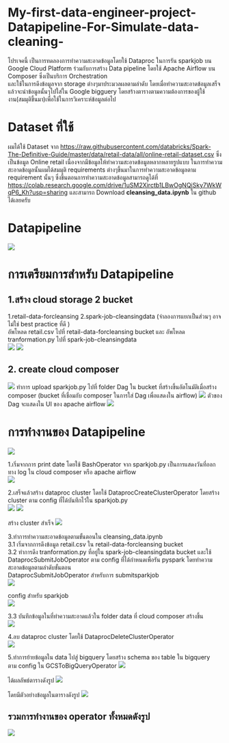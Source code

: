 # My-first-data-engineer-project-Datapipeline-For-Simulate-data-cleaning-
โปรเจคนี้ เป็นการทดลองการทำความสะอาดข้อมูลโดยใช้ Dataproc ในการรัน sparkjob บน Google Cloud Platform ร่วมกับการสร้าง Data pipeline โดยใช้ Apache Airflow บน Composer ซึ่งเป็นบริการ Orchestration  
และใช้ในการดึงข้อมูลจาก storage ต่างๆมาประมวลผลตามลำดับ โดยเมื่อทำความสะอาดข้อมูลเสร็จแล้วจะนำข้อมูลนั้นๆไปใส่ใน Google bigguery โดยสร้างตารางตามความต้องการของผู้ใช้งาน(สมมุติขึ้นมา)เพื่อใช้ในการวิเคราะห์ข้อมูลต่อไป
# Dataset ที่ใช้
ผมได้ใช้ Dataset จาก 
https://raw.githubusercontent.com/databricks/Spark-The-Definitive-Guide/master/data/retail-data/all/online-retail-dataset.csv 
ซึ่งเป็นข้อมูล Online retail เนื่องจากมีข้อมูลให้ทำความสะอาดข้อมูลหลากหลายรูปแบบ ในการทำความสะอาดข้อมูลนั้นผมได้สมมุติ requirements ต่างๆขึ้นมาในการทำความสะอาดข้อมูลตาม requirement นั้นๆ
ซึ่งขึ้นตอนการทำความสะอาดข้อมูลสามารถดูได้ที่ https://colab.research.google.com/drive/1uSM2Xirctb1LBwOgNQiSky7WkWqP6_Kh?usp=sharing และสามารถ Download **cleansing_data.ipynb** ใน github ได้เลยครับ 
# Datapipeline
<img src = 'images/retail data (1).jpg'>

# การเตรียมการสำหรับ Datapipeline 
## 1.สร้าง cloud storage 2 bucket 
1.retail-data-forcleansing 2.spark-job-cleansingdata (จำลองการแยกเป็นส่วนๆ อาจไม่ใช่ best practice ที่ดี ) \
อัพโหลด retail.csv ไปที่ retail-data-forcleansing bucket และ อัพโหลด tranformation.py ไปที่ spark-job-cleansingdata \
<img src = 'images/Capture9.PNG'>
<img src = 'images/Capture10.PNG'>

## 2. create cloud composer
<img src = 'images/Capture2.PNG'>
ทำการ upload sparkjob.py ไปที่ folder Dag ใน bucket ที่สร้างขึ้นอัตโนมัติเมื่อสร้าง composer (bucket ที่เชื่อมกับ composer ในการใส่ Dag เพื่อแสดงใน airflow) 
<img src = 'images/Capture11.PNG'>
ตัวของ Dag จะแสดงใน UI ของ apache airflow 
<img src = 'images/Capture6.PNG'>

# การทำงานของ Datapipeline 
<img src = 'images/Capture5.PNG'>

1.เริ่มจากการ print date โดยใช้ BashOperator จาก sparkjob.py เป็นการแสดงวันที่ออกทาง log ใน cloud composer หรือ apache airflow \
<img src = 'images/Capture14.PNG'>

2.เสร็จแล้วสร้าง dataproc cluster โดยใช้ DataprocCreateClusterOperator โดยสร้าง cluster ตาม config ที่ได้บันทึกไว้ใน sparkjob.py \
<img src = 'images/Capture16.PNG'>
<img src = 'images/Capture15.PNG'>

สร้าง cluster สำเร็จ
<img src = 'images/Capture12.PNG'>


3.ทำการทำความสะอาดข้อมูลตามขั้นตอนใน cleansing_data.ipynb \
3.1 เริ่มจากการดึงข้อมูล retail.csv ใน retail-data-forcleansing bucket \
3.2 ทำการดึง tranformation.py ที่อยู่ใน spark-job-cleansingdata bucket และใช้ DataprocSubmitJobOperator ตาม config ที่ได้กำหนดเพื่อรัน pyspark โดยทำความสะอาดข้อมูลตามลำดับขั้นตอน \
DataprocSubmitJobOperator สำหรับการ submitsparkjob \
<img src = 'images/Capture17.PNG'>

config สำหรับ sparkjob \
<img src = 'images/Capture18.PNG'>

3.3 บันทึกข้อมูลในที่ทำความสะอาดแล้วใน folder data ที่ cloud composer สร้างขึ้น \
<img src = 'images/Capture4.PNG'>

4.ลบ dataproc cluster โดยใช้ DataprocDeleteClusterOperator \
<img src = 'images/Capture19.PNG'>

5.ทำการย้ายข้อมูลใน data ไปสู่ bigquery โดยสร้าง schema ของ table ใน bigquery \
ตาม config ใน GCSToBigQueryOperator 
<img src = 'images/Capture20.PNG'>

ได้ผลลัพธ์ตารางดังรูป
<img src = 'images/Capture7.PNG'>

โดยมีตัวอย่างข้อมูลในตารางดังรูป
<img src = 'images/Capture13.PNG'>

## รวมการทำงานของ operator ทั้งหมดดังรูป
<img src = 'images/Capture8.PNG'>

